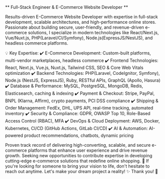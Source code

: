 ** Full-Stack Engineer & E-Commerce Website Developer **

Results-driven E-Commerce Website Developer with expertise in full-stack development, scalable architectures, and high-performance online stores. 
Passionate about building secure, user-friendly, and revenue-driven e-commerce solutions, I specialize in modern technologies like React/Next.js, Vue/Nuxt.js, PHP(Laravel/CI/Symfony), Node.js(ExpressJS/NestJS), and headless commerce platforms.

💡 Key Expertise:
✔️ E-Commerce Development: Custom-built platforms, multi-vendor marketplaces, headless commerce
✔️ Frontend Technologies: React, Next.js, Vue.js, Nuxt.js, Tailwind CSS, SEO & Core Web Vitals optimization
✔️ Backend Technologies: PHP(Laravel, CodeIgnitor, Symfony), Node.js (NestJS, ExpressJS), Ruby, RESTful APIs, GraphQL (Apollo, Hasura)
✔️ Database & Performance: MySQL, PostgreSQL, MongoDB, Redis, Elasticsearch, caching & indexing
✔️ Payment & Checkout: Stripe, PayPal, BNPL (Klarna, Affirm), crypto payments, PCI DSS compliance
✔️ Shipping & Order Management: FedEx, DHL, UPS API, real-time tracking, automated inventory
✔️ Security & Compliance: GDPR, OWASP Top 10, Role-Based Access Control (RBAC), MFA
✔️ DevOps & Cloud Deployment: AWS, Docker, Kubernetes, CI/CD (GitHub Actions, GitLab CI/CD)
✔️ AI & Automation: AI-powered product recommendations, chatbots, dynamic pricing

Proven track record of delivering high-converting, scalable, and secure e-commerce platforms that enhance user experience and drive revenue growth. 
Seeking new opportunities to contribute expertise in developing cutting-edge e-commerce solutions that redefine online shopping. 🚀
If you're looking for someone to bring your vision to life, don't hesitate to reach out anytime.
Let's make your dream project a reality! ✨
Thank you! 🙏

